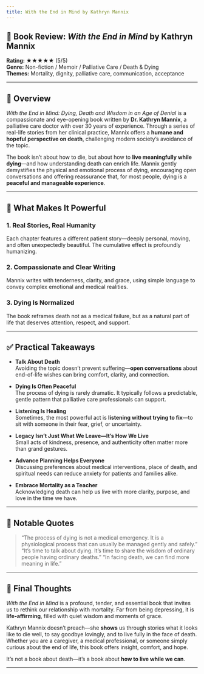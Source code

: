 ```yaml
---
title: With the End in Mind by Kathryn Mannix
---
```


## 📘 Book Review: *With the End in Mind* by Kathryn Mannix

**Rating:** ★★★★★ (5/5)  
**Genre:** Non-fiction / Memoir / Palliative Care / Death & Dying  
**Themes:** Mortality, dignity, palliative care, communication, acceptance

---

## 📝 Overview

*With the End in Mind: Dying, Death and Wisdom in an Age of Denial* is a compassionate and eye-opening book written by **Dr. Kathryn Mannix**, a palliative care doctor with over 30 years of experience. Through a series of real-life stories from her clinical practice, Mannix offers a **humane and hopeful perspective on death**, challenging modern society’s avoidance of the topic.

The book isn’t about how to die, but about how to **live meaningfully while dying**—and how understanding death can enrich life. Mannix gently demystifies the physical and emotional process of dying, encouraging open conversations and offering reassurance that, for most people, dying is a **peaceful and manageable experience**.

---

## 🌟 What Makes It Powerful

### 1. Real Stories, Real Humanity  

Each chapter features a different patient story—deeply personal, moving, and often unexpectedly beautiful. The cumulative effect is profoundly humanizing.

### 2. Compassionate and Clear Writing  

Mannix writes with tenderness, clarity, and grace, using simple language to convey complex emotional and medical realities.

### 3. Dying Is Normalized  

The book reframes death not as a medical failure, but as a natural part of life that deserves attention, respect, and support.

---

## ✅ Practical Takeaways

- **Talk About Death**  
  Avoiding the topic doesn’t prevent suffering—**open conversations** about end-of-life wishes can bring comfort, clarity, and connection.

- **Dying Is Often Peaceful**  
  The process of dying is rarely dramatic. It typically follows a predictable, gentle pattern that palliative care professionals can support.

- **Listening Is Healing**  
  Sometimes, the most powerful act is **listening without trying to fix**—to sit with someone in their fear, grief, or uncertainty.

- **Legacy Isn’t Just What We Leave—It’s How We Live**  
  Small acts of kindness, presence, and authenticity often matter more than grand gestures.

- **Advance Planning Helps Everyone**  
  Discussing preferences about medical interventions, place of death, and spiritual needs can reduce anxiety for patients and families alike.

- **Embrace Mortality as a Teacher**  
  Acknowledging death can help us live with more clarity, purpose, and love in the time we have.

---

## 💬 Notable Quotes

> “The process of dying is not a medical emergency. It is a physiological process that can usually be managed gently and safely.”
> “It’s time to talk about dying. It’s time to share the wisdom of ordinary people having ordinary deaths.”
> “In facing death, we can find more meaning in life.”

---

## 🧠 Final Thoughts

*With the End in Mind* is a profound, tender, and essential book that invites us to rethink our relationship with mortality. Far from being depressing, it is **life-affirming**, filled with quiet wisdom and moments of grace.

Kathryn Mannix doesn’t preach—she **shows** us through stories what it looks like to die well, to say goodbye lovingly, and to live fully in the face of death. Whether you are a caregiver, a medical professional, or someone simply curious about the end of life, this book offers insight, comfort, and hope.

It’s not a book about death—it’s a book about **how to live while we can**.

---
